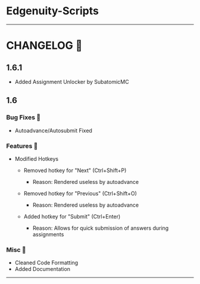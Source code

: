 # Edgenuity-Scripts

------------



# CHANGELOG 🌄

## 1.6.1
- Added Assignment Unlocker by SubatomicMC

## 1.6

### Bug Fixes 🔨

- Autoadvance/Autosubmit Fixed



### Features 📰

- Modified Hotkeys
	- Removed hotkey for "Next" (Ctrl+Shift+P)
	 	- Reason: Rendered useless by autoadvance

	- Removed hotkey for "Previous" (Ctrl+Shift+O)

		- Reason: Rendered useless by autoadvance

	- Added hotkey for "Submit" (Ctrl+Enter)

		- Reason: Allows for quick submission of answers during assignments

### Misc 👾
- Cleaned Code Formatting
- Added Documentation

------------

